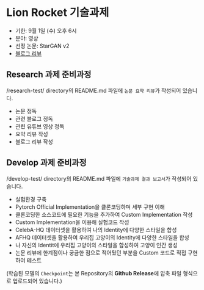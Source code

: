 # Lion Rocket 기술과제
- 기한: 9월 1일 (수) 오후 6시
- 분야: 영상
- 선정 논문: StarGAN v2
- [블로그 리뷰](https://shoveling-pig.github.io/dev/2021/08/26/dev-ml-stargan-v2/)

## Research 과제 준비과정

/research-test/ directory의 README.md 파일에 `논문 요약 리뷰`가 작성되어 있습니다.

- 논문 정독
- 관련 블로그 정독
- 관련 유튜브 영상 정독
- 요약 리뷰 작성
- 블로그 리뷰 작성

## Develop 과제 준비과정

/develop-test/ directory의 README.md 파일에 `기술과제 결과 보고서`가 작성되어 있습니다.

- 실험환경 구축
- Pytorch Official Implementation을 클론코딩하며 세부 구현 이해
- 클론코딩한 소스코드에 필요한 기능을 추가하여 Custom Implementation 작성
- Custom Implementation을 이용해 실험코드 작성
- CelebA-HQ 데이터셋을 활용하여 나의 Identity에 다양한 스타일을 합성
- AFHQ 데이터셋을 활용하여 우리집 고양이의 Identity에 다양한 스타일을 합성
- 나 자신의 Identit에 우리집 고양이의 스타일을 합성하여 고양이 인간 생성
- 논문 리뷰에 한계점이나 궁금한 점으로 적어뒀던 부분을 Custom 코드로 직접 구현하여 테스트

(학습된 모델의 `Checkpoint`는 본 Repository의 **Github Release**에 압축 파일 형식으로 업로드되어 있습니다.)
